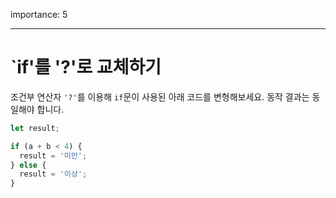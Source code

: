 importance: 5

---

# `if'를 '?'로 교체하기

조건부 연산자 `'?'`를 이용해 `if`문이 사용된 아래 코드를 변형해보세요. 동작 결과는 동일해야 합니다.

```js
let result;

if (a + b < 4) {
  result = '미만';
} else {
  result = '이상';
}
```
